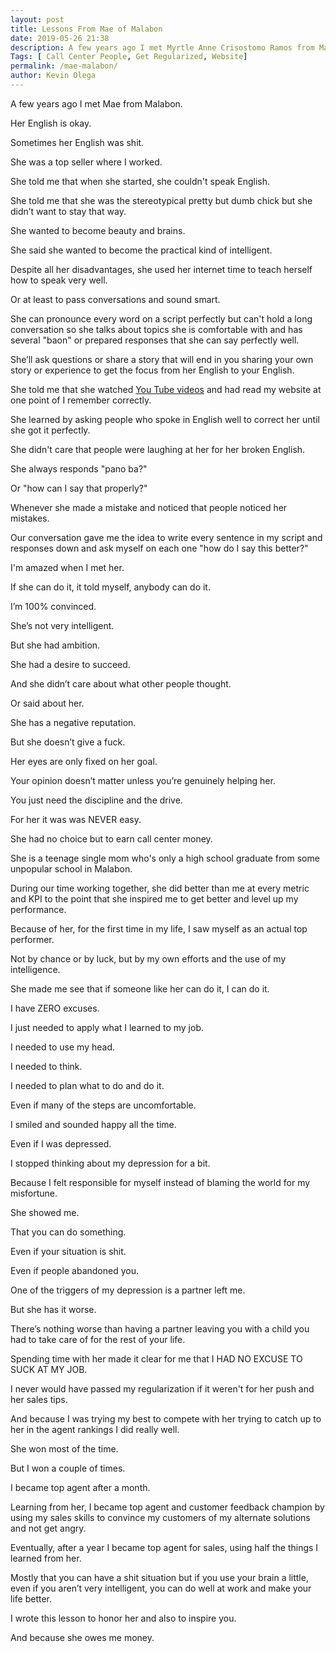 ```yaml
--- 
layout: post 
title: Lessons From Mae of Malabon
date: 2019-05-26 21:38
description: A few years ago I met Myrtle Anne Crisostomo Ramos from Malabon. She inspired me to do well at Call Center Work. This is her story.
Tags: [ Call Center People, Get Regularized, Website]
permalink: /mae-malabon/ 
author: Kevin Olega 
--- 
```

A few years ago I met Mae from Malabon. 

Her English is okay.

Sometimes her English was shit. 

She was a top seller where I worked. 

She told me that when she started, she couldn't speak English. 

She told me that she was the stereotypical pretty but dumb chick but she didn’t want to stay that way.

She wanted to become beauty and brains.

She said she wanted to become the practical kind of intelligent.

Despite all her disadvantages, she used her internet time to teach herself how to speak very well. 

Or at least to pass conversations and sound smart.

She can pronounce every word on a script perfectly but can't hold a long conversation so she talks about topics she is comfortable with and has several "baon" or prepared responses that she can say perfectly well. 

She’ll ask questions or share a story that will end in you sharing your own story or experience to get the focus from her English to your English.

She told me that she watched [You Tube videos](https://callcentertrainingtips.com/youtube) and had read my website at one point of I remember correctly. 

She learned by asking people who spoke in English well to correct her until she got it perfectly. 

She didn't care that people were laughing at her for her broken English. 

She always responds "pano ba?" 

Or "how can I say that properly?"


Whenever she made a mistake and noticed that people noticed her mistakes.

Our conversation gave me the idea to write every sentence in my script and responses down and ask myself on each one "how do I say this better?" 

I'm amazed when I met her. 

If she can do it, it told myself, anybody can do it. 

I’m 100% convinced.

She’s not very intelligent.

But she had ambition.

She had a desire to succeed.

And she didn’t care about what other people thought.

Or said about her.

She has a negative reputation.

But she doesn’t give a fuck.

Her eyes are only fixed on her goal.

Your opinion doesn’t matter unless you’re genuinely helping her.

You just need the discipline and the drive. 

For her it was was NEVER easy. 

She had no choice but to earn call center money. 

She is a teenage single mom who's only a high school graduate from some unpopular school in Malabon. 

During our time working together, she did better than me at every metric and KPI to the point that she inspired me to get better and level up my performance. 

Because of her, for the first time in my life, I saw myself as an actual top performer.

Not by chance or by luck, but by my own efforts and the use of my intelligence.

She made me see that if someone like her can do it, I can do it.

I have ZERO excuses. 

I just needed to apply what I learned to my job.

I needed to use my head.

I needed to think.

I needed to plan what to do and do it.

Even if many of the steps are uncomfortable.

I smiled and sounded happy all the time.

Even if I was depressed.

I stopped thinking about my depression for a bit.

Because I felt responsible for myself instead of blaming the world for my misfortune.

She showed me.

That you can do something.

Even if your situation is shit.

Even if people abandoned you.

One of the triggers of my depression is a partner left me.

But she has it worse.

There’s nothing worse than having a partner leaving you with a child you had to take care of for the rest of your life.

Spending time with her made it clear for me that I HAD NO EXCUSE TO SUCK AT MY JOB.

I never would have passed my regularization if it weren't for her push and her sales tips. 

And because I was trying my best to compete with her trying to catch up to her in the agent rankings I did really well. 

She won most of the time.

But I won a couple of times.

I became top agent after a month.

Learning from her, I became top agent and customer feedback champion by using my sales skills to convince my customers of my alternate solutions and not get angry. 

Eventually,  after a year I became top agent for sales, using half the things I learned from her.

Mostly that you can have a shit situation but if you use your brain a little, even if you aren’t very intelligent, you can do well at work and make your life better.

I wrote this lesson to honor her and also to inspire you.

And because she owes me money.

